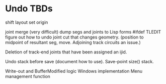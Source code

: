 # Undo TBDs

shift layout
set origin

joint merge (very difficult)
dump segs and joints to Lisp forms #ifdef TLEDIT
figure out how to undo joint cut that changes geometry.
  (position to midpoint of resultant seg, move.
   Adjoining track circuits an issue.)

Deletion of track-end joints that have been assigned an ijid.

Undo stack before save (document how to use).  Save-point size() stack.

Write-out and BufferModified logic
Windows implementation
   Menu management function 
